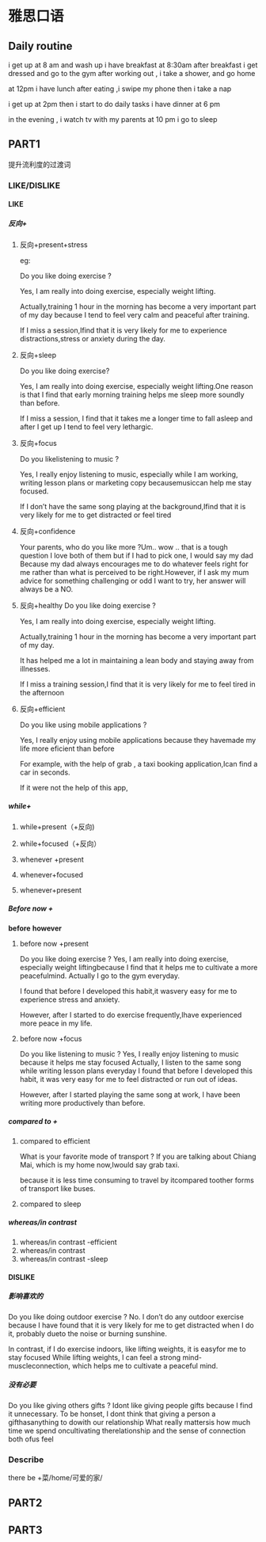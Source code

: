 # 雅思口语


<!--more-->

## Daily routine

i get up at 8 am and wash up
i have breakfast at 8:30am
after breakfast i get dressed and go to the gym 
after working out , i  take a shower, and go home

at 12pm i  have lunch
after eating ,i swipe my phone
then i take a nap

i get up at 2pm
then i start to do daily tasks 
i have dinner at 6 pm

in the evening , i watch tv with my parents
at 10 pm i go to sleep

## PART1

提升流利度的过渡词

### LIKE/DISLIKE

#### LIKE

##### 反向+

1. 反向+present+stress

   eg:

   Do you like doing exercise ?

   Yes, I am really into doing exercise, especially weight lifting.

   Actually,training 1 hour in the morning has become a very important part of my day because I tend to feel very calm and peaceful after training.

   If I miss a session,Ifind that it is very likely for me to experience distractions,stress or anxiety during the day.

   

2. 反向+sleep

   Do you like doing exercise?

   Yes, I am really into doing exercise, especially weight lifting.One reason is that I find that early morning training helps me sleep more soundly than before.

   If I miss a session, I find that it takes me a longer time to fall asleep and after I get up I tend to feel very lethargic.

3. 反向+focus

   Do you likelistening to music ?

   Yes, I really enjoy listening to music, especially while I am working, writing lesson plans or marketing copy becausemusiccan help me stay focused.

   If I don’t have the same song playing at the background,Ifind that it is very likely for me to get distracted or feel tired

4. 反向+confidence

   Your parents, who do you like more ?Um.. wow .. that is a tough question I love both of them but if I had to pick one, I would say my dad Because my dad always encourages me to do whatever feels right for me rather than what is perceived to be right.However, if I ask my mum advice for something challenging or odd I want to try, her answer will always be a NO.

5. 反向+healthy
   Do you like doing exercise ?

   Yes, I am really into doing exercise, especially weight lifting.

   Actually,training 1 hour in the morning has become a very important part of my day.

   It has helped me a lot in maintaining a lean body and staying away from illnesses.

   If I miss a training session,I find that it is very likely for me to feel tired in the afternoon

6. 反向+efficient

   Do you like using mobile applications ?

   Yes, I really enjoy using mobile applications because they havemade my life more eficient than before

   For example, with the help of grab , a taxi booking application,Ican find a car in seconds.

   If it were not the help of this app,

##### while+

1. while+present（+反向)

   
2. while+focused（+反向）
3. whenever +present
4. whenever+focused
5. whenever+present

##### Before now + 

**before**  **however**

1. before now +present

   Do you like doing exercise ?
   Yes, I am really into doing exercise, especially weight liftingbecause I find that it helps me to cultivate a more peacefulmind.
   Actually I go to the gym everyday.

   I found that before I developed this habit,it wasvery easy for me to experience stress and anxiety.

   However, after I started to do exercise frequently,Ihave experienced more peace in my life.

2. before now +focus

   Do you like listening to music ?
   Yes, I really enjoy listening to music because it helps me stay focused
   Actually, I listen to the same song while writing lesson plans everyday
   I found that before I developed this habit,
   it was very easy for me to feel distracted or run out of ideas.

   However, after I started playing the same song at work, I have been writing more productively than before.

##### compared to +

1. compared to efficient

   What is your favorite mode of transport ?
   If you are talking about Chiang Mai, which is my home now,Iwould say grab taxi.

   because it is less time consuming to travel by itcompared toother forms of transport like buses.

2. compared to sleep

##### whereas/in contrast

1. whereas/in contrast -efficient
2. whereas/in contrast 
3. whereas/in contrast -sleep

#### DISLIKE

##### 影响喜欢的

Do you like doing outdoor exercise ?
No. I don’t do any outdoor exercise because I have found that it is very likely for me to get distracted when I do it, probably dueto the noise or burning sunshine.

In contrast, if I do exercise indoors, like lifting weights, it is easyfor me to stay focused
While lifting weights, I can feel a strong mind-muscleconnection, which helps me to cultivate a peaceful mind.

##### 没有必要

Do you like giving others gifts ?
Idont like giving people gifts because I find it unnecessary.
To be honset, I dont think that giving a person a gifthasanything to dowith our relationship
What really mattersis how much time we spend oncultivating therelationship and the sense of connection both ofus feel

### Describe

there be +菜/home/可爱的家/













## PART2

## PART3


